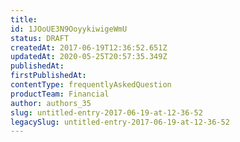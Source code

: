 ```yaml
---
title: 
id: 1JOoUE3N9OoyykiwigeWmU
status: DRAFT
createdAt: 2017-06-19T12:36:52.651Z
updatedAt: 2020-05-25T20:57:35.349Z
publishedAt: 
firstPublishedAt: 
contentType: frequentlyAskedQuestion
productTeam: Financial
author: authors_35
slug: untitled-entry-2017-06-19-at-12-36-52
legacySlug: untitled-entry-2017-06-19-at-12-36-52
---
```



